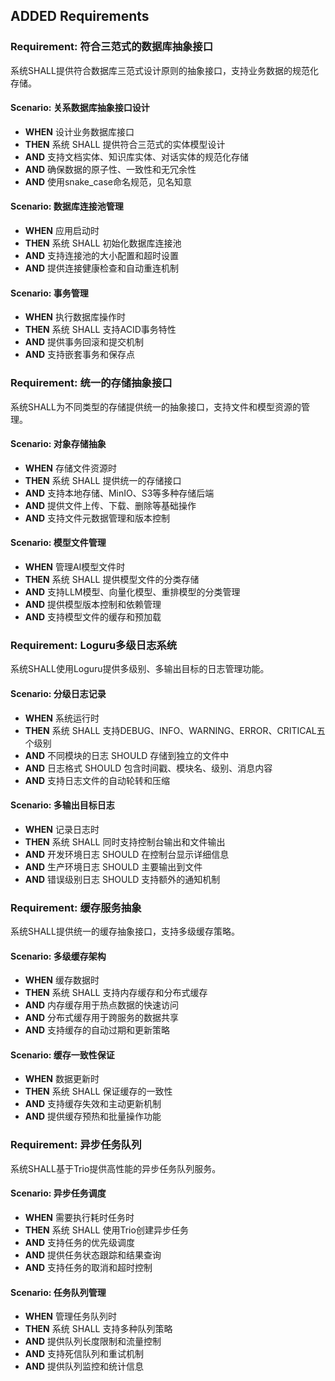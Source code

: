 ## ADDED Requirements

### Requirement: 符合三范式的数据库抽象接口
系统SHALL提供符合数据库三范式设计原则的抽象接口，支持业务数据的规范化存储。

#### Scenario: 关系数据库抽象接口设计
- **WHEN** 设计业务数据库接口
- **THEN** 系统 SHALL 提供符合三范式的实体模型设计
- **AND** 支持文档实体、知识库实体、对话实体的规范化存储
- **AND** 确保数据的原子性、一致性和无冗余性
- **AND** 使用snake_case命名规范，见名知意

#### Scenario: 数据库连接池管理
- **WHEN** 应用启动时
- **THEN** 系统 SHALL 初始化数据库连接池
- **AND** 支持连接池的大小配置和超时设置
- **AND** 提供连接健康检查和自动重连机制

#### Scenario: 事务管理
- **WHEN** 执行数据库操作时
- **THEN** 系统 SHALL 支持ACID事务特性
- **AND** 提供事务回滚和提交机制
- **AND** 支持嵌套事务和保存点

### Requirement: 统一的存储抽象接口
系统SHALL为不同类型的存储提供统一的抽象接口，支持文件和模型资源的管理。

#### Scenario: 对象存储抽象
- **WHEN** 存储文件资源时
- **THEN** 系统 SHALL 提供统一的存储接口
- **AND** 支持本地存储、MinIO、S3等多种存储后端
- **AND** 提供文件上传、下载、删除等基础操作
- **AND** 支持文件元数据管理和版本控制

#### Scenario: 模型文件管理
- **WHEN** 管理AI模型文件时
- **THEN** 系统 SHALL 提供模型文件的分类存储
- **AND** 支持LLM模型、向量化模型、重排模型的分类管理
- **AND** 提供模型版本控制和依赖管理
- **AND** 支持模型文件的缓存和预加载

### Requirement: Loguru多级日志系统
系统SHALL使用Loguru提供多级别、多输出目标的日志管理功能。

#### Scenario: 分级日志记录
- **WHEN** 系统运行时
- **THEN** 系统 SHALL 支持DEBUG、INFO、WARNING、ERROR、CRITICAL五个级别
- **AND** 不同模块的日志 SHOULD 存储到独立的文件中
- **AND** 日志格式 SHOULD 包含时间戳、模块名、级别、消息内容
- **AND** 支持日志文件的自动轮转和压缩

#### Scenario: 多输出目标日志
- **WHEN** 记录日志时
- **THEN** 系统 SHALL 同时支持控制台输出和文件输出
- **AND** 开发环境日志 SHOULD 在控制台显示详细信息
- **AND** 生产环境日志 SHOULD 主要输出到文件
- **AND** 错误级别日志 SHOULD 支持额外的通知机制

### Requirement: 缓存服务抽象
系统SHALL提供统一的缓存抽象接口，支持多级缓存策略。

#### Scenario: 多级缓存架构
- **WHEN** 缓存数据时
- **THEN** 系统 SHALL 支持内存缓存和分布式缓存
- **AND** 内存缓存用于热点数据的快速访问
- **AND** 分布式缓存用于跨服务的数据共享
- **AND** 支持缓存的自动过期和更新策略

#### Scenario: 缓存一致性保证
- **WHEN** 数据更新时
- **THEN** 系统 SHALL 保证缓存的一致性
- **AND** 支持缓存失效和主动更新机制
- **AND** 提供缓存预热和批量操作功能

### Requirement: 异步任务队列
系统SHALL基于Trio提供高性能的异步任务队列服务。

#### Scenario: 异步任务调度
- **WHEN** 需要执行耗时任务时
- **THEN** 系统 SHALL 使用Trio创建异步任务
- **AND** 支持任务的优先级调度
- **AND** 提供任务状态跟踪和结果查询
- **AND** 支持任务的取消和超时控制

#### Scenario: 任务队列管理
- **WHEN** 管理任务队列时
- **THEN** 系统 SHALL 支持多种队列策略
- **AND** 提供队列长度限制和流量控制
- **AND** 支持死信队列和重试机制
- **AND** 提供队列监控和统计信息